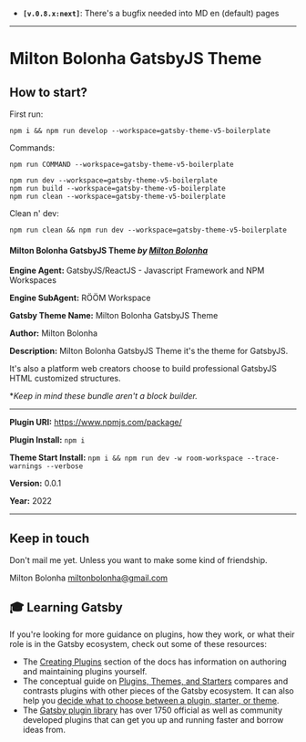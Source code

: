 - **`[v.0.8.x:next]`**: There's a bugfix needed into MD en (default) pages

---

# Milton Bolonha GatsbyJS Theme

## How to start?

First run:

```
npm i && npm run develop --workspace=gatsby-theme-v5-boilerplate
```

Commands:

```
npm run COMMAND --workspace=gatsby-theme-v5-boilerplate

npm run dev --workspace=gatsby-theme-v5-boilerplate
npm run build --workspace=gatsby-theme-v5-boilerplate
npm run clean --workspace=gatsby-theme-v5-boilerplate
```

Clean n' dev:

```
npm run clean && npm run dev --workspace=gatsby-theme-v5-boilerplate
```

#### Milton Bolonha GatsbyJS Theme _by [Milton Bolonha](https://miltonbolonha.netlify.app/)_

**Engine Agent:** GatsbyJS/ReactJS - Javascript Framework and NPM Workspaces

**Engine SubAgent:** RÖÖM Workspace

**Gatsby Theme Name:** Milton Bolonha GatsbyJS Theme

**Author:** Milton Bolonha

**Description:** Milton Bolonha GatsbyJS Theme it's the theme for GatsbyJS.

It's also a platform web creators choose to build professional
GatsbyJS HTML customized structures.

\*_Keep in mind these bundle aren't a block builder._

---

**Plugin URI:** https://www.npmjs.com/package/

**Plugin Install:** `npm i`

**Theme Start Install:** `npm i && npm run dev -w room-workspace --trace-warnings --verbose`

**Version:** 0.0.1

**Year:** 2022

---

## Keep in touch

Don't mail me yet. Unless you want to make some kind of friendship.

Milton Bolonha <miltonbolonha@gmail.com>

## 🎓 Learning Gatsby

If you're looking for more guidance on plugins, how they work, or what their role is in the Gatsby ecosystem, check out some of these resources:

- The [Creating Plugins](https://www.gatsbyjs.com/docs/creating-plugins/) section of the docs has information on authoring and maintaining plugins yourself.
- The conceptual guide on [Plugins, Themes, and Starters](https://www.gatsbyjs.com/docs/plugins-themes-and-starters/) compares and contrasts plugins with other pieces of the Gatsby ecosystem. It can also help you [decide what to choose between a plugin, starter, or theme](https://www.gatsbyjs.com/docs/plugins-themes-and-starters/#deciding-which-to-use).
- The [Gatsby plugin library](https://www.gatsbyjs.com/plugins/) has over 1750 official as well as community developed plugins that can get you up and running faster and borrow ideas from.
